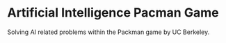 # Artificial Intelligence Pacman Game
Solving AI related problems within the Packman game by UC Berkeley.
